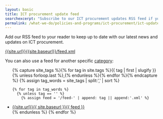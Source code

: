 ```yaml
---
layout: basic
title: ICT procurement update feed
searchexcerpt: "Subscribe to our ICT procurement updates RSS feed if you wish to stay informed about the latest news and updates on this site"
permalink: /what-we-do/policies-and-programs/ict-procurement/ict-updates-feed/
---
```


Add our RSS feed to your reader to keep up to date with our latest news and updates on ICT procurement.

[{{site.url}}{{site.baseurl}}/feed.xml]({{site.url}}{{site.baseurl}}/feed-ict-procurement.xml)

You can also use a feed for another specific [category]({{site.baseurl}}/tags/):

<ul>
    {% capture site_tags %}{% for tag in site.tags %}{{ tag | first | slugify }}{% unless forloop.last %},{% endunless %}{%
    endfor %}{% endcapture %}
    {% assign tag_words = site_tags | split:',' | sort %}

    {% for tag in tag_words %}
      {% unless tag == '' %}
        {% assign feed = '/feed-' | append: tag || append:'.xml' %}
  <li><a href="{{site.url}}{{ site.baseurl }}{{ feed }}">{{site.url}}{{ site.baseurl }}{{ feed }}</a></li>
      {% endunless %}
    {% endfor %}
</ul>
